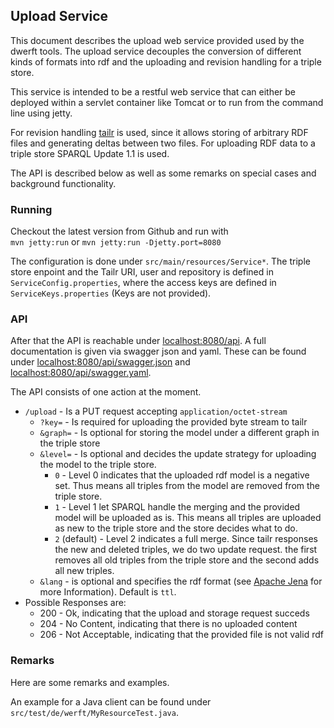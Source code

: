 ## Upload Service

This document describes the upload web service provided
used by the dwerft tools. The upload service decouples the 
conversion of different kinds of formats into rdf and the
uploading and revision handling for a triple store.


This service is intended to be a restful web service that can either
be deployed within a servlet container like Tomcat or to run from
the command line using jetty. 

For revision handling [tailr](tailr.s16a.org) is used, since it
allows storing of arbitrary RDF files and generating deltas between
two files. For uploading RDF data to a triple store SPARQL Update 1.1 is
used. 

The API is described below as well as some remarks on special
cases and background functionality.

### Running
Checkout the latest version from Github and run with  
 `mvn jetty:run` or `mvn jetty:run -Djetty.port=8080`

The configuration is done under `src/main/resources/Service*`. 
The triple store enpoint and the Tailr URI, user and repository is defined
in `ServiceConfig.properties`, where the access keys are defined in
`ServiceKeys.properties` (Keys are not provided). 

### API
After that the API is reachable under [localhost:8080/api](localhost:8080/api).
A full documentation is given via swagger json and yaml. These can be found under 
[localhost:8080/api/swagger.json](localhost:8080/api/swagger.json) and 
[localhost:8080/api/swagger.yaml](localhost:8080/api/swagger.yaml).
   
The API consists of one action at the moment.  

* `/upload` - Is a PUT request accepting `application/octet-stream`  
    + `?key=` - Is required for uploading the provided byte stream to tailr
    + `&graph=` - Is optional for storing the model under a different graph in the triple store
    + `&level=` - Is optional and decides the update strategy for uploading the model to the triple store.
        * `0` - Level 0 indicates that the uploaded rdf model is a negative set. Thus means all triples from
            the model are removed from the triple store.
        * `1` - Level 1 let SPARQL handle the merging and the provided model will be uploaded as is.
            This means all triples are uploaded as new to the triple store and the store decides what to do.
        * `2` (default) - Level 2 indicates a full merge. Since tailr responses the new and deleted triples, we do two
            update request. the first removes all old triples from the triple store and the second adds all new
            triples.
    + `&lang` - is optional and specifies the rdf format (see [Apache Jena](https://jena.apache.org/documentation/io/rdf-input.html) for 
        more Information). Default is `ttl`.  
*   Possible Responses are:
    + 200 - Ok, indicating that the upload and storage request succeds
    + 204 - No Content, indicating that there is no uploaded content
    + 206 - Not Acceptable, indicating that the provided file is not valid rdf

### Remarks
Here are some remarks and examples.  

An example for a Java client can be found under `src/test/de/werft/MyResourceTest.java`.  
